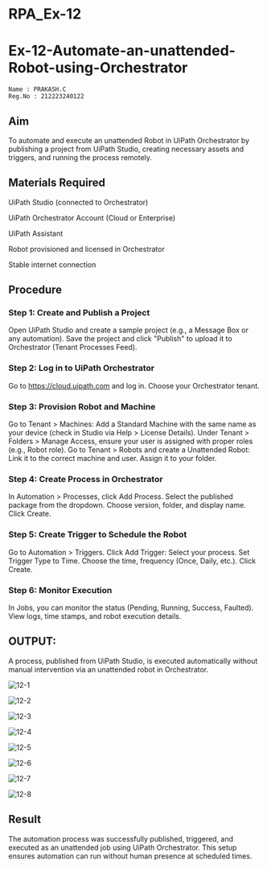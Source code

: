 # RPA_Ex-12

# Ex-12-Automate-an-unattended-Robot-using-Orchestrator

~~~
Name : PRAKASH.C
Reg.No : 212223240122
~~~

## Aim
To automate and execute an unattended Robot in UiPath Orchestrator by publishing a project from UiPath Studio, creating necessary assets and triggers, and running the process remotely.

## Materials Required
UiPath Studio (connected to Orchestrator)

UiPath Orchestrator Account (Cloud or Enterprise)

UiPath Assistant

Robot provisioned and licensed in Orchestrator

Stable internet connection

## Procedure

### Step 1: Create and Publish a Project
Open UiPath Studio and create a sample project (e.g., a Message Box or any automation).
Save the project and click "Publish" to upload it to Orchestrator (Tenant Processes Feed).

### Step 2: Log in to UiPath Orchestrator

Go to https://cloud.uipath.com and log in.
Choose your Orchestrator tenant.

### Step 3: Provision Robot and Machine
Go to Tenant > Machines: Add a Standard Machine with the same name as your device (check in Studio via Help > License Details).
Under Tenant > Folders > Manage Access, ensure your user is assigned with proper roles (e.g., Robot role).
Go to Tenant > Robots and create a Unattended Robot:
Link it to the correct machine and user.
Assign it to your folder.

### Step 4: Create Process in Orchestrator

In Automation > Processes, click Add Process.
Select the published package from the dropdown.
Choose version, folder, and display name.
Click Create.

### Step 5: Create Trigger to Schedule the Robot
Go to Automation > Triggers.
Click Add Trigger:
Select your process.
Set Trigger Type to Time.
Choose the time, frequency (Once, Daily, etc.).
Click Create.

### Step 6: Monitor Execution
In Jobs, you can monitor the status (Pending, Running, Success, Faulted).
View logs, time stamps, and robot execution details.

## OUTPUT:
A process, published from UiPath Studio, is executed automatically without manual intervention via an unattended robot in Orchestrator.

![12-1](https://github.com/user-attachments/assets/8bfaf22c-1f4a-43a8-b4cc-5d718f0e740d)

![12-2](https://github.com/user-attachments/assets/4ab9faa8-bb76-41de-a1b4-04af648bb859)

![12-3](https://github.com/user-attachments/assets/062f9232-f369-4478-a557-9226857c993b)

![12-4](https://github.com/user-attachments/assets/879eae72-9a71-498c-a664-a0a63ca2e96c)

![12-5](https://github.com/user-attachments/assets/a30e439d-567a-44c2-a493-b0d138ec76f9)

![12-6](https://github.com/user-attachments/assets/4f018f9a-632a-4eab-bec3-eb7f9e0b72b6)

![12-7](https://github.com/user-attachments/assets/4224026a-dad4-472c-971f-a4861a63f9b1)

![12-8](https://github.com/user-attachments/assets/0f3e312e-0f07-4f75-91b2-826602f3f927)


## Result
The automation process was successfully published, triggered, and executed as an unattended job using UiPath Orchestrator. This setup ensures automation can run without human presence at scheduled times.
